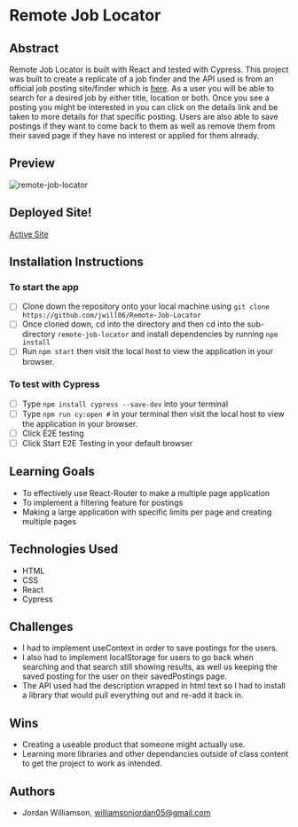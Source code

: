 # Remote Job Locator

## Abstract 
Remote Job Locator is built with React and tested with Cypress. This project was built to create a replicate of a job finder and the API used is from an official job posting site/finder which is [here](https://remotive.com/). As a user you will be able to search for a desired job by either title, location or both. Once you see a posting you might be interested in you can click on the details link and be taken to more details for that specific posting. Users are also able to save postings if they want to come back to them as well as remove them from their saved page if they have no interest or applied for them already. 

## Preview
![remote-job-locator](https://github.com/user-attachments/assets/098d4772-bdb7-4390-9d90-1dba2129c52d)

## Deployed Site!
[Active Site](https://remote-job-locator.vercel.app/)

## Installation Instructions 
### To start the app
- [ ]  Clone down the repository onto your local machine using `git clone https://github.com/jwill06/Remote-Job-Locator`
- [ ]  Once cloned down, cd into the directory and then cd into the sub-directory `remote-job-locator` and install dependencies by running `npm install`
- [ ]  Run `npm start` then visit the local host to view the application in your browser.

### To test with Cypress
- [ ]  Type `npm install cypress --save-dev` into your terminal
- [ ]  Type `npm run cy:open #` in your terminal then visit the local host to view the application in your browser.
- [ ]  Click E2E testing
- [ ]  Click Start E2E Testing in your default browser

## Learning Goals
- To effectively use React-Router to make a multiple page application
- To implement a filtering feature for postings
- Making a large application with specific limits per page and creating multiple pages

## Technologies Used
- HTML
- CSS
- React
- Cypress

## Challenges
- I had to implement useContext in order to save postings for the users.
- I also had to implement localStorage for users to go back when searching and that search still showing results, as well us keeping the saved posting for the user on their savedPostings page.
- The API used had the description wrapped in html text so I had to install a library that would pull everything out and re-add it back in.

## Wins
- Creating a useable product that someone might actually use.
- Learning more libraries and other dependancies outside of class content to get the project to work as intended.

## Authors 
- Jordan Williamson, williamsonjordan05@gmail.com

